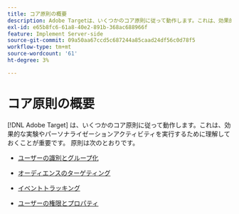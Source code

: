 ```yaml
---
title: コア原則の概要
description: Adobe Targetは、いくつかのコア原則に従って動作します。これは、効果的な実験やパーソナライゼーションアクティビティを実行するために理解しておくことが重要です。
exl-id: e65b8fc6-61a8-40e2-891b-368ac688966f
feature: Implement Server-side
source-git-commit: 09a50aa67ccd5c687244a85caad24df56c0d78f5
workflow-type: tm+mt
source-wordcount: '61'
ht-degree: 3%

---
```


# コア原則の概要

[!DNL Adobe Target] は、いくつかのコア原則に従って動作します。これは、効果的な実験やパーソナライゼーションアクティビティを実行するために理解しておくことが重要です。 原則は次のとおりです。

* [ユーザーの識別とグループ化](user-identification-and-bucketing.md)

* [オーディエンスのターゲティング](audience-targeting.md)

* [イベントトラッキング](event-tracking.md)

* [ユーザーの権限とプロパティ](user-permissions-and-properties.md)
